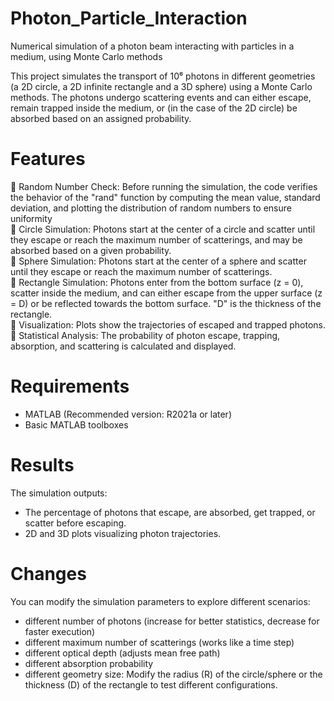 # Photon_Particle_Interaction
Numerical simulation of a photon beam interacting with particles in a medium, using Monte Carlo methods

This project simulates the transport of 10⁶ photons in different geometries (a 2D circle, a 2D infinite rectangle and a 3D sphere) using a Monte Carlo methods. The photons undergo scattering events and can either escape, remain trapped inside the medium, or (in the case of the 2D circle) be absorbed based on an assigned probability.

# Features
📌 Random Number Check: Before running the simulation, the code verifies the behavior of the "rand" function by computing the mean value, standard deviation, and plotting the distribution of random numbers to ensure uniformity <br />
📌 Circle Simulation: Photons start at the center of a circle and scatter until they escape or reach the maximum number of scatterings, and may be absorbed based on a given probability. <br />
📌 Sphere Simulation: Photons start at the center of a sphere and scatter until they escape or reach the maximum number of scatterings. <br />
📌 Rectangle Simulation: Photons enter from the bottom surface (z = 0), scatter inside the medium, and can either escape from the upper surface (z = D) or be reflected towards the bottom surface. "D" is the thickness of the rectangle. <br />
📌 Visualization: Plots show the trajectories of escaped and trapped photons. <br />
📌 Statistical Analysis: The probability of photon escape, trapping, absorption, and scattering is calculated and displayed. <br />

# Requirements
- MATLAB (Recommended version: R2021a or later)
- Basic MATLAB toolboxes

# Results
The simulation outputs:
- The percentage of photons that escape, are absorbed, get trapped, or scatter before escaping.
- 2D and 3D plots visualizing photon trajectories.

# Changes
You can modify the simulation parameters to explore different scenarios:
- different number of photons (increase for better statistics, decrease for faster execution)
- different maximum number of scatterings (works like a time step)
- different optical depth (adjusts mean free path)
- different absorption probability
- different geometry size: Modify the radius (R) of the circle/sphere or the thickness (D) of the rectangle to test different configurations.

